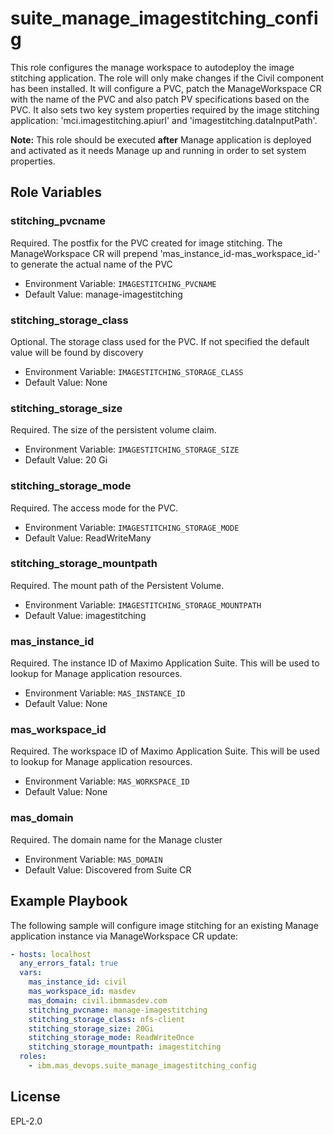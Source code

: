 suite_manage_imagestitching_config
===

This role configures the manage workspace to autodeploy the image stitching application. The role will only make changes if the Civil component has been installed. It will configure a PVC, patch the ManageWorkspace CR with the name of the PVC and also patch PV specifications based on the PVC. It also sets two key system properties required by the image stitching application: 'mci.imagestitching.apiurl' and 'imagestitching.dataInputPath'.

**Note:** This role should be executed **after** Manage application is deployed and activated as it needs Manage up and running in order to set system properties.

Role Variables
--------------

### stitching_pvcname
Required. The postfix for the PVC created for image stitching. The ManageWorkspace CR will prepend 'mas_instance_id-mas_workspace_id-' to generate the actual name of the PVC

- Environment Variable: `IMAGESTITCHING_PVCNAME`
- Default Value: manage-imagestitching

### stitching_storage_class
Optional. The storage class used for the PVC. If not specified the default value will be found by discovery

- Environment Variable: `IMAGESTITCHING_STORAGE_CLASS`
- Default Value: None

### stitching_storage_size
Required. The size of the persistent volume claim.

- Environment Variable: `IMAGESTITCHING_STORAGE_SIZE`
- Default Value: 20 Gi

### stitching_storage_mode
Required. The access mode for the PVC.

- Environment Variable: `IMAGESTITCHING_STORAGE_MODE`
- Default Value: ReadWriteMany

### stitching_storage_mountpath
Required. The mount path of the Persistent Volume.

- Environment Variable: `IMAGESTITCHING_STORAGE_MOUNTPATH`
- Default Value: imagestitching

### mas_instance_id
Required. The instance ID of Maximo Application Suite. This will be used to lookup for Manage application resources.

- Environment Variable: `MAS_INSTANCE_ID`
- Default Value: None

### mas_workspace_id
Required. The workspace ID of Maximo Application Suite. This will be used to lookup for Manage application resources.

- Environment Variable: `MAS_WORKSPACE_ID`
- Default Value: None

### mas_domain
Required. The domain name for the Manage cluster

- Environment Variable: `MAS_DOMAIN`
- Default Value: Discovered from Suite CR

Example Playbook
----------------
The following sample will configure image stitching for an existing Manage application instance via ManageWorkspace CR update:

```yaml
- hosts: localhost
  any_errors_fatal: true
  vars:
    mas_instance_id: civil
    mas_workspace_id: masdev
    mas_domain: civil.ibmmasdev.com
    stitching_pvcname: manage-imagestitching
    stitching_storage_class: nfs-client
    stitching_storage_size: 20Gi
    stitching_storage_mode: ReadWriteOnce
    stitching_storage_mountpath: imagestitching
  roles:
    - ibm.mas_devops.suite_manage_imagestitching_config
```

License
-------

EPL-2.0
